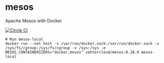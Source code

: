 # mesos

Apache Mesos with Docker

[![Circle CI](https://circleci.com/gh/vektorcloud/mesos.svg?style=svg)](https://circleci.com/gh/vektorcloud/mesos)


    # Run mesos-local
    docker run --net host -v /var/run/docker.sock:/var/run/docker.sock -v /sys/fs/cgroup:/sys/fs/cgroup -v /sys:/sys -e MESOS_CONTAINERIZERS="docker,mesos" vektorcloud/mesos:0.28.0 mesos-local
